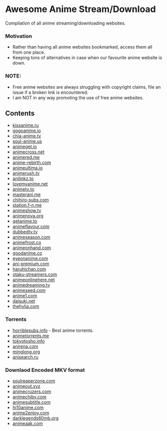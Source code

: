 # Awesome Anime Stream/Download

Compilation of all anime streaming/downloading websites.

### Motivation

* Rather than having all anime websites bookmarked, access them all from one place.
* Keeping tons of alternatives in case when our favourite anime website is down.

### NOTE:

* Free anime websites are always struggling with copyright claims, file an issue if a broken link is encountered.
* I am NOT in any way promoting the use of free anime websites. 



## Contents

* [kissanime.ru](http://kissanime.ru/)
* [gogoanime.io](https://ww1.gogoanime.io/)
* [chia-anime.tv](http://www.chia-anime.tv/)
* [soul-anime.us](http://www13.soul-anime.us/)
* [animeget.io](http://animeget.io/)
* [animecross.net](http://www.animecross.net/)
* [animered.me](http://animered.me/)
* [anime-rebirth.com](http://anime-rebirth.com/)
* [animeultima.io](http://www.animeultima.io/)
* [animerush.tv](http://www.animerush.tv/)
* [anilinkz.to](http://anilinkz.to/)
* [lovemyanime.net](http://www.lovemyanime.net/)
* [animetv.to](https://www2.animetv.to/)
* [masterani.me](https://www.masterani.me/)
* [chihiro-subs.com](https://chihiro-subs.com/)
* [station.f-n.me](https://station.f-n.me/)
* [animeshow.tv](http://animeshow.tv/)
* [animenova.org](http://animenova.org/)
* [getanime.to](http://getanime.to/)
* [animeflavour.com](http://animeflavor.com/)
* [dubbedtv.tv](http://www.dubbedtv.tv/)
* [animeseason.com](http://www.animeseason.com/)
* [animefrost.co](http://animefrost.co/)
* [animeonhand.com](http://www.animeonhand.com/)
* [goodanime.co](http://www.goodanime.co/)
* [eyeonanime.com](http://eyeonanime.com/)
* [ani-premium.com](http://ani-premium.com/)
* [haruhichan.com](http://haruhichan.com/)
* [otaku-streamers.com](https://otaku-streamers.com/)
* [animeonlinehere.net](http://animeonlinehere.net/)
* [animedreaming.tv](http://www.animedreaming.tv/)
* [animeseed.com](http://animeseed.com/)
* [anime1.com](http://www.anime1.com/)
* [daisuki.net](https://www.daisuki.net/)
* [thehylia.com](https://anime.thehylia.com/)

### Torrents

* [horriblesubs.info](http://horriblesubs.info/) - Best anime torrents.
* [animetorrents.me](https://animetorrents.me/)
* [tokyotosho.info](https://www.tokyotosho.info/)
* [anirena.com](https://www.anirena.com/)
* [minglong.org](http://tracker.minglong.org:8080/)
* [anisearch.ru](https://anisearch.ru/)


### Downlaod Encoded MKV format

* [soulreaperzone.com](http://www.soulreaperzone.com/)
* [animeout.xyz](https://www.animeout.xyz/)
* [animecruzers.com](http://animecruzers.com/)
* [animechiby.com](http://www.animechiby.com/)
* [animesubtitle.com](http://animesubtitle.com/)
* [hi10anime.com](http://hi10anime.com/)
* [anime2enjoy.com](http://anime2enjoy.com/)
* [darklegends60mb.org](http://www.darklegends60mb.org/)
* [animeaak.com](http://www.animeaak.com/)